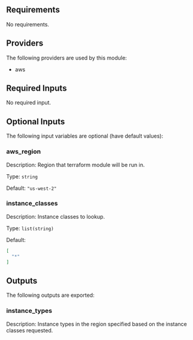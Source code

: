 ## Requirements

No requirements.

## Providers

The following providers are used by this module:

- aws

## Required Inputs

No required input.

## Optional Inputs

The following input variables are optional (have default values):

### aws\_region

Description: Region that terraform module will be run in.

Type: `string`

Default: `"us-west-2"`

### instance\_classes

Description: Instance classes to lookup.

Type: `list(string)`

Default:

```json
[
  "*"
]
```

## Outputs

The following outputs are exported:

### instance\_types

Description: Instance types in the region specified based on the instance classes requested.

